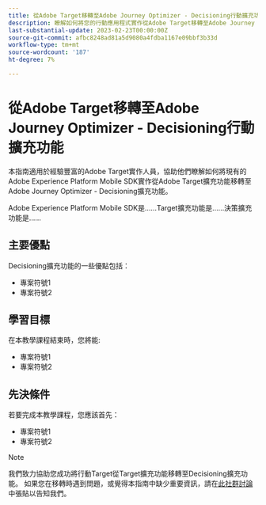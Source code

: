 ```yaml
---
title: 從Adobe Target移轉至Adobe Journey Optimizer - Decisioning行動擴充功能
description: 瞭解如何將您的行動應用程式實作從Adobe Target移轉至Adobe Journey Optimizer - Decisioning擴充功能
last-substantial-update: 2023-02-23T00:00:00Z
source-git-commit: afbc8248ad81a5d9080a4fdba1167e09bbf3b33d
workflow-type: tm+mt
source-wordcount: '187'
ht-degree: 7%

---
```


# 從Adobe Target移轉至Adobe Journey Optimizer - Decisioning行動擴充功能

本指南適用於經驗豐富的Adobe Target實作人員，協助他們瞭解如何將現有的Adobe Experience Platform Mobile SDK實作從Adobe Target擴充功能移轉至Adobe Journey Optimizer - Decisioning擴充功能。

Adobe Experience Platform Mobile SDK是……Target擴充功能是……決策擴充功能是……

## 主要優點

Decisioning擴充功能的一些優點包括：

* 專案符號1
* 專案符號2

## 學習目標

在本教學課程結束時，您將能:

* 專案符號1
* 專案符號2


## 先決條件

若要完成本教學課程，您應該首先：

* 專案符號1
* 專案符號2


>[!NOTE]
>
>我們致力協助您成功將行動Target從Target擴充功能移轉至Decisioning擴充功能。 如果您在移轉時遇到問題，或覺得本指南中缺少重要資訊，請在[此社群討論](https://experienceleaguecommunities.adobe.com/t5/adobe-experience-platform-data/tutorial-discussion-migrate-target-from-at-js-to-web-sdk/m-p/575587#M463)中張貼以告知我們。
